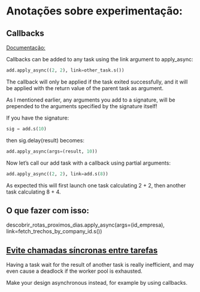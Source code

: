# Anotações sobre experimentação:


## Callbacks
[Documentação:](https://docs.celeryq.dev/en/stable/userguide/canvas.html#callbacks)

Callbacks can be added to any task using the link argument to apply_async:

```python
add.apply_async((2, 2), link=other_task.s())
```
The callback will only be applied if the task exited successfully, and it will be applied with the return value of the parent task as argument.

As I mentioned earlier, any arguments you add to a signature, will be prepended to the arguments specified by the signature itself!

If you have the signature:
```python
sig = add.s(10)
```
then sig.delay(result) becomes:
```python
add.apply_async(args=(result, 10))
```

Now let’s call our add task with a callback using partial arguments:
```python
add.apply_async((2, 2), link=add.s(8))
```
As expected this will first launch one task calculating 2 + 2, then another task calculating 8 + 4.

## O que fazer com isso:
descobrir_rotas_proximos_dias.apply_async(args=(id_empresa), link=fetch_trechos_by_company_id.s())

## [Evite chamadas síncronas entre tarefas](https://docs.celeryq.dev/en/stable/userguide/tasks.html#avoid-launching-synchronous-subtasks)
Having a task wait for the result of another task is really inefficient, and may even cause a deadlock if the worker pool is exhausted.

Make your design asynchronous instead, for example by using callbacks.
